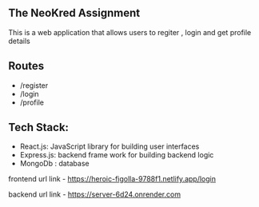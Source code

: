 
## The NeoKred Assignment 
This is a web application that allows users to regiter , login and get profile details

## Routes
- /register
- /login
- /profile


## Tech Stack:
- React.js: JavaScript library for building user interfaces
- Express.js: backend frame work for building  backend logic
- MongoDb : database

 frontend url link - https://heroic-figolla-9788f1.netlify.app/login
 
 backend url link - https://server-6d24.onrender.com
